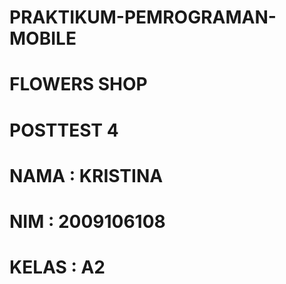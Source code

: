 # PRAKTIKUM-PEMROGRAMAN-MOBILE
# FLOWERS SHOP
# POSTTEST 4
# NAMA : KRISTINA
# NIM  : 2009106108
# KELAS : A2
